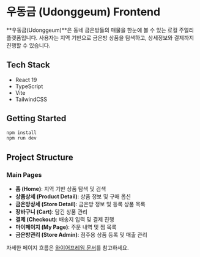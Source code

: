 # 우동금 (Udonggeum) Frontend

**우동금(Udonggeum)**은 동네 금은방들의 매물을 한눈에 볼 수 있는 로컬 주얼리 플랫폼입니다.
사용자는 지역 기반으로 금은방 상품을 탐색하고, 상세정보와 결제까지 진행할 수 있습니다.

## Tech Stack

- React 19
- TypeScript
- Vite
- TailwindCSS

## Getting Started

```bash
npm install
npm run dev
```

## Project Structure

### Main Pages

- **홈 (Home)**: 지역 기반 상품 탐색 및 검색
- **상품상세 (Product Detail)**: 상품 정보 및 구매 옵션
- **금은방상세 (Store Detail)**: 금은방 정보 및 등록 상품 목록
- **장바구니 (Cart)**: 담긴 상품 관리
- **결제 (Checkout)**: 배송지 입력 및 결제 진행
- **마이페이지 (My Page)**: 주문 내역 및 찜 목록
- **금은방관리 (Store Admin)**: 점주용 상품 등록 및 매출 관리

자세한 페이지 흐름은 [와이어프레임 문서](./docs/우동금_FigJam_페이지별_와이어프레임_흐름도.md)를 참고하세요.

